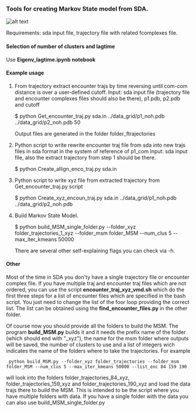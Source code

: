 ### Tools for creating Markov State model from SDA.


![alt text](./trypsin-ben-c60.png?raw=true)


Requirements: sda input file, trajectory file with related fcomplexes file.

#### Selection of number of clusters and lagtime

Use **Eigenv_lagtime.ipynb notebook**

#### Example usage

1. From trajectory extract encounter trajs by time reversing until com-com distance is over a user-defined cutoff.
    Input: sda input file (trajectory file and encounter complexes files should also be there), p1.pdb, p2.pdb and cutoff
   
    $ python  Get_encounter_traj.py sda.in ../data_grid/p1_noh.pdb ../data_grid/p2_noh.pdb 50

    Output files are generated in the folder folder_ftrajectories

2. Python script to write rewrite encounter traj file from sda into new trajs files in sda format in the system of reference of p1_com
    Input: sda input file, also the extract trajectory from step 1 should be there.

   $ python  Create_allign_enco_traj.py sda.in

3. Python script to write xyz file from extracted trajectory from Get_encounter_traj.py script

   $ python  Create_xyz_encoun_traj.py sda.in ../data_grid/p1_noh.pdb ../data_grid/p2_noh.pdb

4. Build Markov State Model.

    $ python build_MSM_single_folder.py --folder_xyz folder_trajectories_1_xyz --folder_msm folder_MSM --num_clus 5 --max_iter_kmeans 50000

    There are several other self-explaining flags you can check via -h.


#### Other

Most of the time in SDA you don'ty have a single trajectory file or encounter complex file. If you have multiple traj and encounter traj files which are not ordered, you can use the script **encounter_traj_xyz_vmd.sh** which do the first three steps for a list of encounter files which are specified in the bash script. You just need to change the list of the foor loop providing the correct list. The list can be obtained using the **find_encounter_files.py** in the other folder.

Of course now you should provide all the folders to build the MSM. The program **build_MSM.py** builds it and it needs the prefix name of the folder (which should end with "_xyz"), the name for the msm folder where outputs will be saved, the number of clusters to use and a list of integers wich indicates the name of the folders where to take the trajectories. For example

     python build_MSM.py --folder_xyz folder_trajectories --folder_msm folder_MSM --num_clus 5 --max_iter_kmeans 50000 --list_enc 84 159 190

will look into the folders folder_trajectories_84_xyz, folder_trajectories_159_xyz and folder_trajectories_190_xyz and load the data trajs there to build the MSM. This is intended to be the script where you have multiple folders with data. If you have a single folder with the data you can also use build_MSM_single_folder.py
